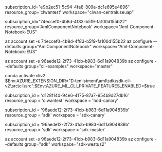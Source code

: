 subscription_id="e9b2ec51-5c94-4fa8-809a-dc1e695e4896"
resource_group='clwantest'
workspace="clwan-centraluseuap"


subscription_id="74eccef0-4b8d-4f83-b5f9-fa100d155b22"
resource_group='AmlComponentNotebook'
workspace="Aml-Component-Notebook-EUS"


az account set -s 74eccef0-4b8d-4f83-b5f9-fa100d155b22
az configure --defaults group="AmlComponentNotebook" workspace="Aml-Component-Notebook-EUS"



az account set -s 96aede12-2f73-41cb-b983-6d11a904839b
az configure --defaults group="cli-examples" workspace="master"



conda activate cliv2
$Env:AZURE_EXTENSION_DIR="D:\enlistment\aml\sdk\sdk-cli-v2\src\cli\src";$Env:AZURE_ML_CLI_PRIVATE_FEATURES_ENABLED=$true



subscription_id = 'd128f140-94e6-4175-87a7-954b9d27db16'
resource_group = 'clwantest'
workspace = 'hod-canary'



subscription_id = '96aede12-2f73-41cb-b983-6d11a904839b'
resource_group = 'sdk'
workspace = 'sdk-canary'


subscription_id = '96aede12-2f73-41cb-b983-6d11a904839b'
resource_group = 'sdk'
workspace = 'sdk-master'

az account set -s 96aede12-2f73-41cb-b983-6d11a904839b
az configure --defaults group="sdk" workspace="sdk-westus2"